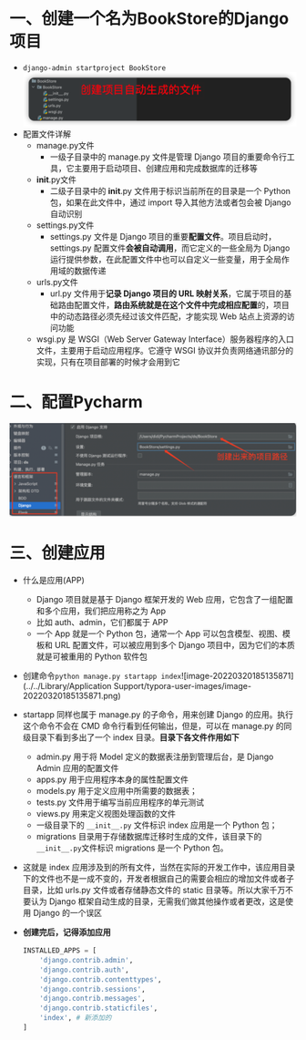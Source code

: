 # 一、创建一个名为BookStore的Django项目

- `django-admin startproject BookStore`![image-20220320160013211](https://raw.githubusercontent.com/yaocunhao/picture/main/image-20220320160013211.png)
- 配置文件详解
  - manage.py文件
    - 一级子目录中的 manage.py 文件是管理 Django 项目的重要命令行工具，它主要用于启动项目、创建应用和完成数据库的迁移等
  - __init__.py文件
    - 二级子目录中的 __init__.py 文件用于标识当前所在的目录是一个 Python 包，如果在此文件中，通过 import 导入其他方法或者包会被 Django 自动识别
  - settings.py文件
    - settings.py 文件是 Django 项目的重要**配置文件**。项目启动时，settings.py 配置文件**会被自动调用**，而它定义的一些全局为 Django 运行提供参数，在此配置文件中也可以自定义一些变量，用于全局作用域的数据传递
  - urls.py文件
    - url.py 文件用于**记录 Django 项目的 URL 映射关系**，它属于项目的基础路由配置文件，**路由系统就是在这个文件中完成相应配置**的，项目中的动态路径必须先经过该文件匹配，才能实现 Web 站点上资源的访问功能
  - wsgi.py 是 WSGI（Web Server Gateway Interface）服务器程序的入口文件，主要用于启动应用程序。它遵守 WSGI 协议并负责网络通讯部分的实现，只有在项目部署的时候才会用到它

# 二、配置Pycharm

![截屏2022-03-20 下午7.51.47](https://raw.githubusercontent.com/yaocunhao/picture/main/%E6%88%AA%E5%B1%8F2022-03-20%20%E4%B8%8B%E5%8D%887.51.47.png)

# 三、创建应用

- 什么是应用(APP)

  - Django 项目就是基于 Django 框架开发的 Web 应用，它包含了一组配置和多个应用，我们把应用称之为 App
  - 比如 auth、admin，它们都属于 APP
  - 一个 App 就是一个 Python 包，通常一个 App 可以包含模型、视图、模板和 URL 配置文件，可以被应用到多个 Django 项目中，因为它们的本质就是可被重用的 Python 软件包

- 创建命令`python manage.py startapp index`![image-20220320185135871](../../Library/Application Support/typora-user-images/image-20220320185135871.png)

- startapp 同样也属于 manage.py 的子命令，用来创建 Django 的应用。执行这个命令不会在 CMD 命令行看到任何输出，但是，可以在 manage.py 的同级目录下看到多出了一个 index 目录。**目录下各文件作用如下**

  - admin.py 用于将 Model 定义的数据表注册到管理后台，是 Django Admin 应用的配置文件
  - apps.py 用于应用程序本身的属性配置文件
  - models.py 用于定义应用中所需要的数据表；
  - tests.py 文件用于编写当前应用程序的单元测试
  - views.py 用来定义视图处理函数的文件
  - 一级目录下的 `__init__.py` 文件标识 index 应用是一个 Python 包；
  - migrations 目录用于存储数据库迁移时生成的文件，该目录下的` __init__.py `文件标识 migrations 是一个 Python 包。

- 这就是 index 应用涉及到的所有文件，当然在实际的开发工作中，该应用目录下的文件也不是一成不变的，开发者根据自己的需要会相应的增加文件或者子目录，比如 urls.py 文件或者存储静态文件的 static 目录等。所以大家千万不要认为 Django 框架自动生成的目录，无需我们做其他操作或者更改，这是使用 Django 的一个误区

- **创建完后，记得添加应用**

  ```python
  INSTALLED_APPS = [
      'django.contrib.admin',
      'django.contrib.auth',
      'django.contrib.contenttypes',
      'django.contrib.sessions',
      'django.contrib.messages',
      'django.contrib.staticfiles',
      'index', # 新添加的
  ]
  ```

  



